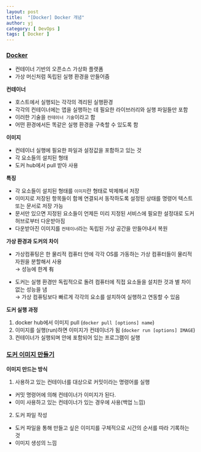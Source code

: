 ```yaml
---
layout: post
title:  "[Docker] Docker 개념"
author: yj
category: [ DevOps ]
tags: [ Docker ]
---
```


### <a href="#">Docker</a>
- 컨테이너 기반의 오픈소스 가상화 플랫폼
- 가상 머신처럼 독립된 실행 환경을 만들어줌

**컨테이너**
- 호스트에서 실행되는 각각의 격리된 실행환경
- 각각의 컨테이너에는 앱을 실행하는 데 필요한 라이브러리와 실행 파일들만 포함
- 이러한 기술을 `컨테이너 기술`이라고 함
- 어떤 환경에서든 똑같은 실행 환경을 구축할 수 있도록 함

**이미지**
- 컨테이너 실행에 필요한 파일과 설정값을 포함하고 있는 것
- 각 요소들의 설치된 형태
- 도커 hub에서 pull 받아 사용

**특징**
- 각 요소들이 설치된 형태를 `이미지`란 형태로 박제해서 저장
- 이미지로 저장된 항목들이 함께 연결되서 동작하도록 설정된 상태를 명령어 텍스트 또는 문서로 저장 가능
- 문서만 있으면 지정된 요소들이 언제든 미리 지정된 서비스에 필요한 설정대로 도커허브로부터 다운받아짐
- 다운받아진 이미지를 `컨테이너`라는 독립된 가상 공간을 만들어내서 복원

**가상 환경과 도커의 차이**
- 가상컴퓨팅은 한 물리적 컴퓨터 안에 각각 OS를 가동하는 가상 컴퓨터들이 물리적 자원을 분할해서 사용<br/>
  → 성능에 한계 有

- 도커는 실행 환경만 독립적으로 돌려 컴퓨터에 직접 요소들을 설치한 것과 별 차이없는 성능을 냄<br/>
  → 가상 컴퓨팅보다 빠르게 각각의 요소를 설치하여 실행하고 연동할 수 있음

**도커 실행 과정**
1. docker hub에서 이미지 pull (`docker pull [options] name`)
2. 이미지를 실행(run)하면 이미지가 컨테이너가 됨 (`docker run [options] IMAGE`)
3. 컨테이너가 실행되며 안에 포함되어 있는 프로그램이 실행

### <a href="#">도커 이미지 만들기</a>

**이미지 만드는 방식**
1. 사용하고 있는 컨테이너를 대상으로 커밋이라는 명령어를 실행
- 커밋 명령어에 의해 컨테이너가 이미지가 된다.
- 이미 사용하고 있는 컨테이너가 있는 경우에 사용(백업 느낌)

2. 도커 파일 작성
- 도커 파일을 통해 만들고 싶은 이미지를 구체적으로 시간의 순서를 따라 기록하는 것
- 이미지 생성의 느낌